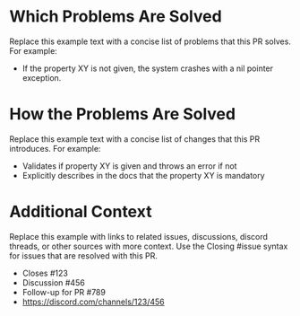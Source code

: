 # Which Problems Are Solved

Replace this example text with a concise list of problems that this PR solves.
For example:
- If the property XY is not given, the system crashes with a nil pointer exception.

# How the Problems Are Solved

Replace this example text with a concise list of changes that this PR introduces.
For example:
- Validates if property XY is given and throws an error if not
- Explicitly describes in the docs that the property XY is mandatory

# Additional Context

Replace this example with links to related issues, discussions, discord threads, or other sources with more context.
Use the Closing #issue syntax for issues that are resolved with this PR.
- Closes #123
- Discussion #456
- Follow-up for PR #789
- https://discord.com/channels/123/456